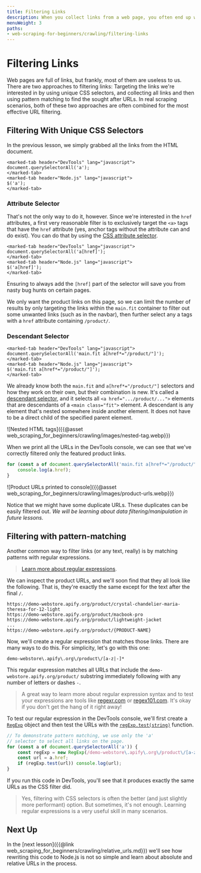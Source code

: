 ```yaml
---
title: Filtering Links
description: When you collect links from a web page, you often end up with a lot of irrelevant URLs. Learn how to filter the links to only keep the ones you need.
menuWeight: 3
paths:
- web-scraping-for-beginners/crawling/filtering-links
---
```


# [](#filtering-links) Filtering Links

Web pages are full of links, but frankly, most of them are useless to us. There are two approaches to filtering links: Targeting the links we're interested in by using unique CSS selectors, and collecting all links and then using pattern matching to find the sought after URLs. In real scraping scenarios, both of these two approaches are often combined for the most effective URL filtering.

## [](#css-filtering) Filtering With Unique CSS Selectors

In the previous lesson, we simply grabbed all the links from the HTML document.

```marked-tabs
<marked-tab header="DevTools" lang="javascript">
document.querySelectorAll('a');
</marked-tab>
<marked-tab header="Node.js" lang="javascript">
$('a');
</marked-tab>
```

### [](#attribute-selector) Attribute Selector

That's not the only way to do it, however. Since we're interested in the `href` attributes, a first very reasonable filter is to exclusively target the `<a>` tags that have the `href` attribute (yes, anchor tags without the attribute can and do exist). You can do that by using the <a href="https://developer.mozilla.org/en-US/docs/Web/CSS/Attribute_selectors" target="_blank">CSS attribute selector</a>.

```marked-tabs
<marked-tab header="DevTools" lang="javascript">
document.querySelectorAll('a[href]');
</marked-tab>
<marked-tab header="Node.js" lang="javascript">
$('a[href]');
</marked-tab>
```

Ensuring to always add the `[href]` part of the selector will save you from nasty bug hunts on certain pages.

We only want the product links on this page, so we can limit the number of results by only targeting the links within the `main.fit` container to filter out some unwanted links (such as in the navbar), then further select any a tags with a `href` attribute containing `/product/`.

### [](#descendant-selector) Descendant Selector

```marked-tabs
<marked-tab header="DevTools" lang="javascript">
document.querySelectorAll('main.fit a[href*="/product/"]');
</marked-tab>
<marked-tab header="Node.js" lang="javascript">
$('main.fit a[href*="/product/"]');
</marked-tab>
```

We already know both the `main.fit` and `a[href*="/product/"]` selectors and how they work on their own, but their combination is new. It's called a <a href="https://css-tricks.com/almanac/selectors/d/descendant/" target="_blank">descendant selector</a>, and it selects all `<a href=".../product/...">` elements that are descendants of a `<main class="fit">` element. A descendant is any element that's nested somewhere inside another element. It does not have to be a direct child of the specified parent element.

![Nested HTML tags]({{@asset web_scraping_for_beginners/crawling/images/nested-tag.webp}})

When we print all the URLs in the DevTools console, we can see that we've correctly filtered only the featured product links.

```JavaScript
for (const a of document.querySelectorAll('main.fit a[href*="/product/"]')) {
    console.log(a.href);
}
```

![Product URLs printed to console]({{@asset web_scraping_for_beginners/crawling/images/product-urls.webp}})

Notice that we might have some duplicate URLs. These duplicates can be easily filtered out. _We will be learning about data filtering/manipulation in future lessons._

## [](#pattern-matching-filter) Filtering with pattern-matching

Another common way to filter links (or any text, really) is by matching patterns with regular expressions.

> <a href="https://javascript.info/regexp-introduction" target="_blank">Learn more about regular expressions</a>.

We can inspect the product URLs, and we'll soon find that they all look like the following. That is, they're exactly the same except for the text after the final `/`.

```text
https://demo-webstore.apify.org/product/crystal-chandelier-maria-theresa-for-12-light
https://demo-webstore.apify.org/product/macbook-pro
https://demo-webstore.apify.org/product/lightweight-jacket
...
https://demo-webstore.apify.org/product/{PRODUCT-NAME}
```

Now, we'll create a regular expression that matches those links. There are many ways to do this. For simplicity, let's go with this one:

```RegExp
demo-webstore\.apify\.org\/product\/[a-z|-]*
```

This regular expression matches all URLs that include the `demo-webstore.apify.org/product/` substring immediately following with any number of letters or dashes `-`.

> A great way to learn more about regular expression syntax and to test your expressions are tools like <a href="https://regexr.com/" target="_blank">regexr.com</a> or <a href="https://regex101.com/" target="_blank">regex101.com</a>. It's okay if you don't get the hang of it right away!

To test our regular expression in the DevTools console, we'll first create a <a href="https://developer.mozilla.org/en-US/docs/Web/JavaScript/Reference/Global_Objects/RegExp" target="_blank">`RegExp`</a> object and then test the URLs with the <a href="https://developer.mozilla.org/en-US/docs/Web/JavaScript/Reference/Global_Objects/RegExp/test" target="_blank">`regExp.test(string)`</a> function.

```JavaScript
// To demonstrate pattern matching, we use only the 'a'
// selector to select all links on the page.
for (const a of document.querySelectorAll('a')) {
    const regExp = new RegExp(/demo-webstore\.apify\.org\/product\/[a-z|-]*/);
    const url = a.href;
    if (regExp.test(url)) console.log(url);
}
```

If you run this code in DevTools, you'll see that it produces exactly the same URLs as the CSS filter did.

> Yes, filtering with CSS selectors is often the better (and just slightly more performant) option. But sometimes, it's not enough. Learning regular expressions is a very useful skill in many scenarios.

## [](#next) Next Up

In the [next lesson]({{@link web_scraping_for_beginners/crawling/relative_urls.md}}) we'll see how rewriting this code to Node.js is not so simple and learn about absolute and relative URLs in the process.
